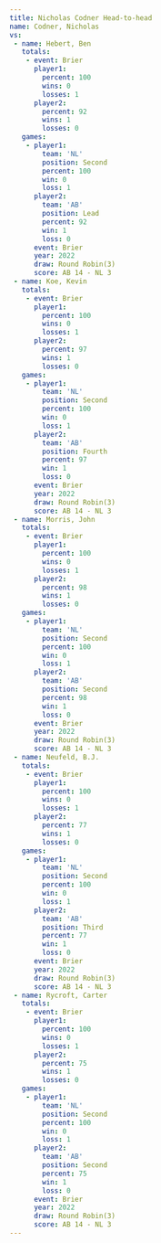 ```yaml
---
title: Nicholas Codner Head-to-head
name: Codner, Nicholas
vs:
 - name: Hebert, Ben
   totals:
    - event: Brier
      player1:
        percent: 100
        wins: 0
        losses: 1
      player2:
        percent: 92
        wins: 1
        losses: 0
   games:
    - player1:
        team: 'NL'
        position: Second
        percent: 100
        win: 0
        loss: 1
      player2:
        team: 'AB'
        position: Lead
        percent: 92
        win: 1
        loss: 0
      event: Brier
      year: 2022
      draw: Round Robin(3)
      score: AB 14 - NL 3
 - name: Koe, Kevin
   totals:
    - event: Brier
      player1:
        percent: 100
        wins: 0
        losses: 1
      player2:
        percent: 97
        wins: 1
        losses: 0
   games:
    - player1:
        team: 'NL'
        position: Second
        percent: 100
        win: 0
        loss: 1
      player2:
        team: 'AB'
        position: Fourth
        percent: 97
        win: 1
        loss: 0
      event: Brier
      year: 2022
      draw: Round Robin(3)
      score: AB 14 - NL 3
 - name: Morris, John
   totals:
    - event: Brier
      player1:
        percent: 100
        wins: 0
        losses: 1
      player2:
        percent: 98
        wins: 1
        losses: 0
   games:
    - player1:
        team: 'NL'
        position: Second
        percent: 100
        win: 0
        loss: 1
      player2:
        team: 'AB'
        position: Second
        percent: 98
        win: 1
        loss: 0
      event: Brier
      year: 2022
      draw: Round Robin(3)
      score: AB 14 - NL 3
 - name: Neufeld, B.J.
   totals:
    - event: Brier
      player1:
        percent: 100
        wins: 0
        losses: 1
      player2:
        percent: 77
        wins: 1
        losses: 0
   games:
    - player1:
        team: 'NL'
        position: Second
        percent: 100
        win: 0
        loss: 1
      player2:
        team: 'AB'
        position: Third
        percent: 77
        win: 1
        loss: 0
      event: Brier
      year: 2022
      draw: Round Robin(3)
      score: AB 14 - NL 3
 - name: Rycroft, Carter
   totals:
    - event: Brier
      player1:
        percent: 100
        wins: 0
        losses: 1
      player2:
        percent: 75
        wins: 1
        losses: 0
   games:
    - player1:
        team: 'NL'
        position: Second
        percent: 100
        win: 0
        loss: 1
      player2:
        team: 'AB'
        position: Second
        percent: 75
        win: 1
        loss: 0
      event: Brier
      year: 2022
      draw: Round Robin(3)
      score: AB 14 - NL 3
---
```

